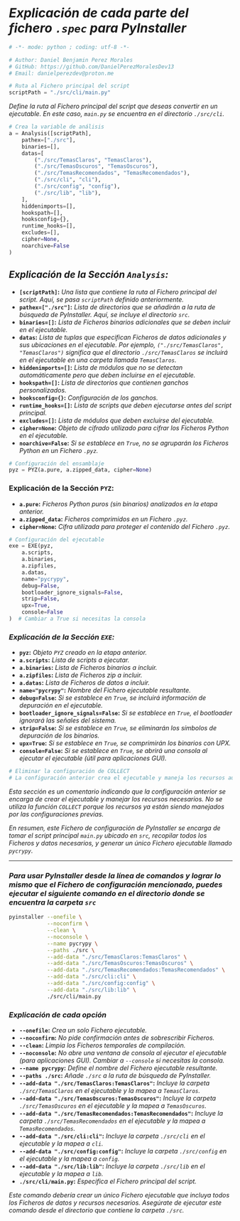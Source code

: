 <!-- Author: Daniel Benjamin Perez Morales -->
<!-- GitHub: https://github.com/DanielPerezMoralesDev13 -->
<!-- Email: danielperezdev@proton.me -->

# ***Explicación de cada parte del fichero `.spec` para PyInstaller***

<!-- mypy --install-types -->
<!-- python3 -m pip install types-pyinstaller -->

```python
# -*- mode: python ; coding: utf-8 -*-

# Author: Daniel Benjamin Perez Morales
# GitHub: https://github.com/DanielPerezMoralesDev13
# Email: danielperezdev@proton.me
```

```python
# Ruta al Fichero principal del script
scriptPath = "./src/cli/main.py"
```

*Define la ruta al Fichero principal del script que deseas convertir en un ejecutable. En este caso, `main.py` se encuentra en el directorio `./src/cli`.*

```python
# Crea la variable de análisis
a = Analysis([scriptPath],
    pathex=["./src"],
    binaries=[],
    datas=[
        ("./src/TemasClaros", "TemasClaros"),
        ("./src/TemasOscuros", "TemasOscuros"),
        ("./src/TemasRecomendados", "TemasRecomendados"),
        ("./src/cli", "cli"),
        ("./src/config", "config"),
        ("./src/lib", "lib"),
    ],
    hiddenimports=[],
    hookspath=[],
    hooksconfig={},
    runtime_hooks=[],
    excludes=[],
    cipher=None,
    noarchive=False
)
```

## ***Explicación de la Sección `Analysis`:***

- **`[scriptPath]`:** *Una lista que contiene la ruta al Fichero principal del script. Aquí, se pasa `scriptPath` definido anteriormente.*
- **`pathex=["./src"]`:** *Lista de directorios que se añadirán a la ruta de búsqueda de PyInstaller. Aquí, se incluye el directorio `src`.*
- **`binaries=[]`:** *Lista de Ficheros binarios adicionales que se deben incluir en el ejecutable.*
- **`datas`:** *Lista de tuplas que especifican Ficheros de datos adicionales y sus ubicaciones en el ejecutable. Por ejemplo, `("./src/TemasClaros", "TemasClaros")` significa que el directorio `./src/TemasClaros` se incluirá en el ejecutable en una carpeta llamada `TemasClaros`.*
- **`hiddenimports=[]`:** *Lista de módulos que no se detectan automáticamente pero que deben incluirse en el ejecutable.*
- **`hookspath=[]`:** *Lista de directorios que contienen ganchos personalizados.*
- **`hooksconfig={}`:** *Configuración de los ganchos.*
- **`runtime_hooks=[]`:** *Lista de scripts que deben ejecutarse antes del script principal.*
- **`excludes=[]`:** *Lista de módulos que deben excluirse del ejecutable.*
- **`cipher=None`:** *Objeto de cifrado utilizado para cifrar los Ficheros Python en el ejecutable.*
- **`noarchive=False`:** *Si se establece en `True`, no se agruparán los Ficheros Python en un Fichero `.pyz`.*

```python
# Configuración del ensamblaje
pyz = PYZ(a.pure, a.zipped_data, cipher=None)
```

### **Explicación de la Sección `PYZ`:**

- **`a.pure`:** *Ficheros Python puros (sin binarios) analizados en la etapa anterior.*
- **`a.zipped_data`:** *Ficheros comprimidos en un Fichero `.pyz`.*
- **`cipher=None`:** *Cifra utilizada para proteger el contenido del Fichero `.pyz`.*

```python
# Configuración del ejecutable
exe = EXE(pyz,
    a.scripts,
    a.binaries,
    a.zipfiles,
    a.datas,
    name="pycrypy",
    debug=False,
    bootloader_ignore_signals=False,
    strip=False,
    upx=True,
    console=False
)  # Cambiar a True si necesitas la consola
```

### ***Explicación de la Sección `EXE`:***

- **`pyz`:** *Objeto `PYZ` creado en la etapa anterior.*
- **`a.scripts`:** *Lista de scripts a ejecutar.*
- **`a.binaries`:** *Lista de Ficheros binarios a incluir.*
- **`a.zipfiles`:** *Lista de Ficheros zip a incluir.*
- **`a.datas`:** *Lista de Ficheros de datos a incluir.*
- **`name="pycrypy"`:** *Nombre del Fichero ejecutable resultante.*
- **`debug=False`:** *Si se establece en `True`, se incluirá información de depuración en el ejecutable.*
- **`bootloader_ignore_signals=False`:** *Si se establece en `True`, el bootloader ignorará las señales del sistema.*
- **`strip=False`:** *Si se establece en `True`, se eliminarán los símbolos de depuración de los binarios.*
- **`upx=True`:** *Si se establece en `True`, se comprimirán los binarios con UPX.*
- **`console=False`:** *Si se establece en `True`, se abrirá una consola al ejecutar el ejecutable (útil para aplicaciones GUI).*

```python
# Eliminar la configuración de COLLECT
# La configuración anterior crea el ejecutable y maneja los recursos automáticamente.
```

*Esta sección es un comentario indicando que la configuración anterior se encarga de crear el ejecutable y manejar los recursos necesarios. No se utiliza la función `COLLECT` porque los recursos ya están siendo manejados por las configuraciones previas.*

*En resumen, este Fichero de configuración de PyInstaller se encarga de tomar el script principal `main.py` ubicado en `src`, recopilar todos los Ficheros y datos necesarios, y generar un único Fichero ejecutable llamado `pycrypy`.*

---

### ***Para usar PyInstaller desde la línea de comandos y lograr lo mismo que el Fichero de configuración mencionado, puedes ejecutar el siguiente comando en el directorio donde se encuentra la carpeta `src`***

```bash
pyinstaller --onefile \
            --noconfirm \
            --clean \
            --noconsole \
            --name pycrypy \
            --paths ./src \
            --add-data "./src/TemasClaros:TemasClaros" \
            --add-data "./src/TemasOscuros:TemasOscuros" \
            --add-data "./src/TemasRecomendados:TemasRecomendados" \
            --add-data "./src/cli:cli" \
            --add-data "./src/config:config" \
            --add-data "./src/lib:lib" \
            ./src/cli/main.py
```

### ***Explicación de cada opción***

- **`--onefile`:** *Crea un solo Fichero ejecutable.*
- **`--noconfirm`:** *No pide confirmación antes de sobrescribir Ficheros.*
- **`--clean`:** *Limpia los Ficheros temporales de compilación.*
- **`--noconsole`:** *No abre una ventana de consola al ejecutar el ejecutable (para aplicaciones GUI). Cambiar a `--console` si necesitas la consola.*
- **`--name pycrypy`:** *Define el nombre del Fichero ejecutable resultante.*
- **`--paths ./src`:** *Añade `./src` a la ruta de búsqueda de PyInstaller.*
- **`--add-data "./src/TemasClaros:TemasClaros"`:** *Incluye la carpeta `./src/TemasClaros` en el ejecutable y la mapea a `TemasClaros`.*
- **`--add-data "./src/TemasOscuros:TemasOscuros"`:** *Incluye la carpeta `./src/TemasOscuros` en el ejecutable y la mapea a `TemasOscuros`.*
- **`--add-data "./src/TemasRecomendados:TemasRecomendados"`:** *Incluye la carpeta `./src/TemasRecomendados` en el ejecutable y la mapea a `TemasRecomendados`.*
- **`--add-data "./src/cli:cli"`:** *Incluye la carpeta `./src/cli` en el ejecutable y la mapea a `cli`.*
- **`--add-data "./src/config:config"`:** *Incluye la carpeta `./src/config` en el ejecutable y la mapea a `config`.*
- **`--add-data "./src/lib:lib"`:** *Incluye la carpeta `./src/lib` en el ejecutable y la mapea a `lib`.*
- **`./src/cli/main.py`:** *Especifica el Fichero principal del script.*

*Este comando debería crear un único Fichero ejecutable que incluya todos los Ficheros de datos y recursos necesarios. Asegúrate de ejecutar este comando desde el directorio que contiene la carpeta `./src`.*
